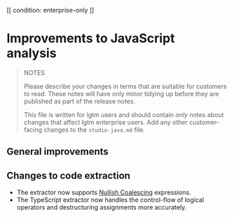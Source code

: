 [[ condition: enterprise-only ]]

# Improvements to JavaScript analysis

> NOTES
>
> Please describe your changes in terms that are suitable for
> customers to read. These notes will have only minor tidying up
> before they are published as part of the release notes.
>
> This file is written for lgtm users and should contain *only*
> notes about changes that affect lgtm enterprise users. Add
> any other customer-facing changes to the `studio-java.md`
> file.
>

## General improvements

## Changes to code extraction

* The extractor now supports [Nullish Coalescing](https://github.com/tc39/proposal-nullish-coalescing) expressions.
* The TypeScript extractor now handles the control-flow of logical operators and destructuring assignments more accurately.
